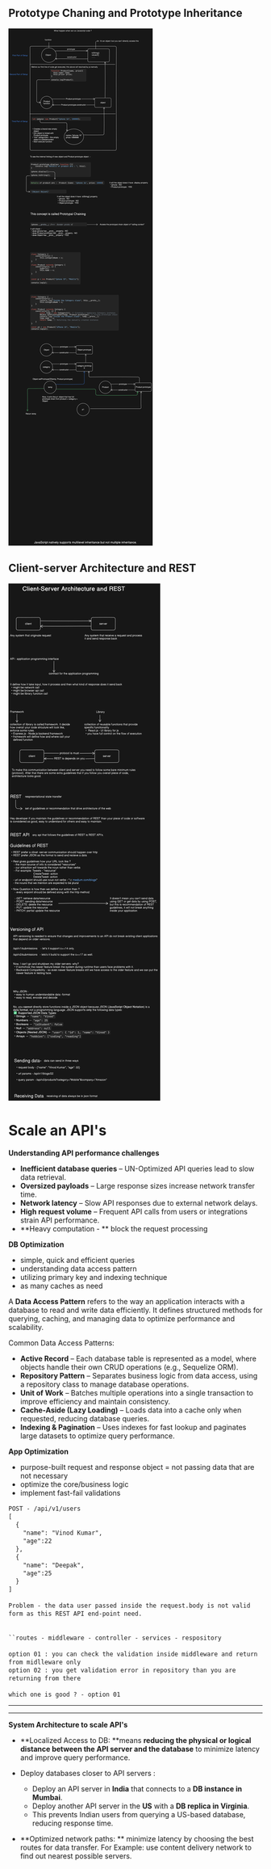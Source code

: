 ## Prototype Chaning and Prototype Inheritance

![Prototype](/image/1.png)

## Client-server Architecture and REST

![REST](/image/2.png)

# Scale an API's

**Understanding API performance challenges**

- **Inefficient database queries** – UN-Optimized API queries lead to slow data retrieval.
- **Oversized payloads** – Large response sizes increase network transfer time.
- **Network latency** – Slow API responses due to external network delays.
- **High request volume** – Frequent API calls from users or integrations strain API performance.
- **Heavy computation - ** block the request processing

**DB Optimization**

- simple, quick and efficient queries
- understanding data access pattern
- utilizing primary key and indexing technique
- as many caches as need

A **Data Access Pattern** refers to the way an application interacts with a database to read and write data efficiently. It defines structured methods for querying, caching, and managing data to optimize performance and scalability.

Common Data Access Patterns:

- **Active Record** – Each database table is represented as a model, where objects handle their own CRUD operations (e.g., Sequelize ORM).
- **Repository Pattern** – Separates business logic from data access, using a repository class to manage database operations.
- **Unit of Work** – Batches multiple operations into a single transaction to improve efficiency and maintain consistency.
- **Cache-Aside (Lazy Loading)** – Loads data into a cache only when requested, reducing database queries.
- **Indexing & Pagination** – Uses indexes for fast lookup and paginates large datasets to optimize query performance.

**App Optimization**

- purpose-built request and response object = not passing data that are not necessary
- optimize the core/business logic
- implement fast-fail validations

```
POST - /api/v1/users
[
  {
    "name": "Vinod Kumar",
    "age":22
  },
  {
    "name": "Deepak",
    "age":25
  }
]

Problem - the data user passed inside the request.body is not valid form as this REST API end-point need.


`﻿`routes - middleware - controller - services - respository

option 01 : you can check the validation inside middleware and return from midlleware only
option 02 : you get validation error in repository than you are returning from there

which one is good ? - option 01

```

---

---

**System Architecture to scale API's**

- **Localized Access to DB: **means **reducing the physical or logical distance between the API server and the database** to minimize latency and improve query performance.

- Deploy databases closer to API servers :

  - Deploy an API server in **India** that connects to a **DB instance in Mumbai**.
  - Deploy another API server in the **US** with a **DB replica in Virginia**.
  - This prevents Indian users from querying a US-based database, reducing response time.

- **Optimized network paths: ** minimize latency by choosing the best routes for data transfer.
  For Example: use content delivery network to find out nearest possible servers.
